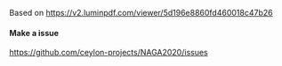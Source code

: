 Based on https://v2.luminpdf.com/viewer/5d196e8860fd460018c47b26  

#### Make a issue
https://github.com/ceylon-projects/NAGA2020/issues
